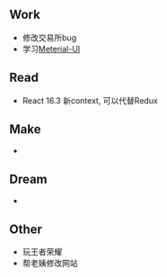 ## Work

- 修改交易所bug
- 学习[Meterial-UI](https://material-ui-next.com/)

## Read

- React 16.3 新context, 可以代替Redux

## Make

- 

## Dream

- 

## Other

- 玩王者荣耀
- 帮老姨修改网站